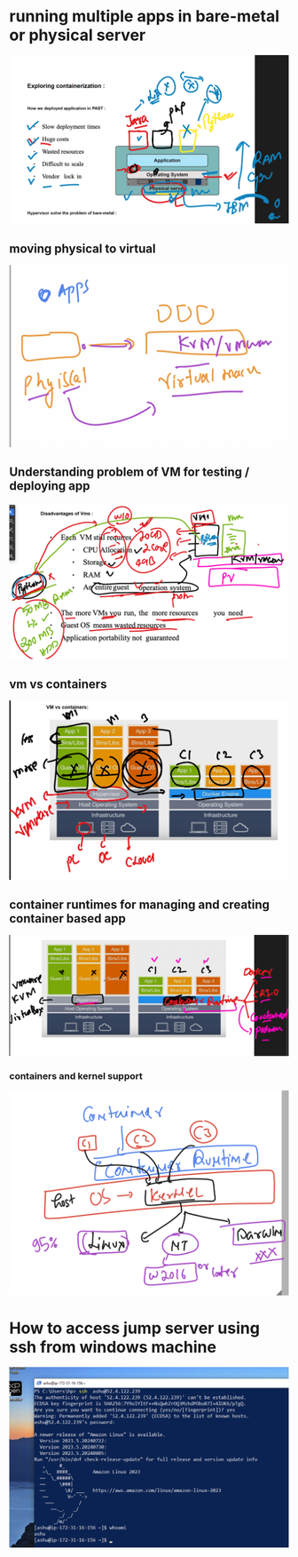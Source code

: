 # running multiple apps in bare-metal or physical server

<img src="prob1.png">

## moving physical to virtual 

<img src="vm1.png">

## Understanding problem of VM for testing / deploying app

<img src="vm2.png">

## vm vs containers 

<img src="cont1.png">

## container runtimes for managing and creating container based app

<img src="cont2.png">

### containers and kernel support 

<img src="ks.png">

# How to access jump server using ssh from windows machine 

<img src="ssh1.png">


